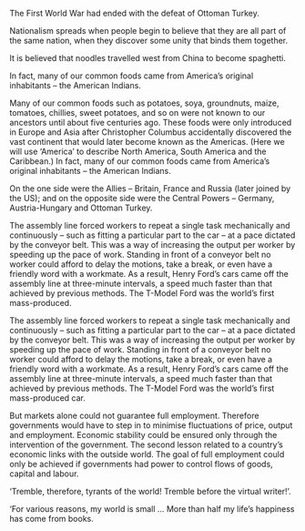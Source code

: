 

The First World War had ended with the defeat of Ottoman Turkey.

Nationalism spreads when people begin to believe that they are all part of the same nation, when they discover some unity that binds them together.

It is believed that noodles travelled west from China to become spaghetti.

In fact, many of our common foods came from America’s original inhabitants – the American Indians.

Many of our common foods such as potatoes, soya, groundnuts, maize, tomatoes, chillies, sweet potatoes, and so on were not known to our ancestors until about five centuries ago. These foods were only introduced in Europe and Asia after Christopher Columbus accidentally discovered the vast continent that would later become known as the Americas. (Here we will use ‘America’ to describe North America, South America and the Caribbean.) In fact, many of our common foods came from America’s original inhabitants – the American Indians.

On the one side were the Allies – Britain, France and Russia (later joined by the US); and on the opposite side were the Central Powers – Germany, Austria-Hungary and Ottoman Turkey.

The assembly line forced workers to repeat a single task mechanically and continuously – such as fitting a particular part to the car – at a pace dictated by the conveyor belt. This was a way of increasing the output per worker by speeding up the pace of work. Standing in front of a conveyor belt no worker could afford to delay the motions, take a break, or even have a friendly word with a workmate. As a result, Henry Ford’s cars came off the assembly line at three-minute intervals, a speed much faster than that achieved by previous methods. The T-Model Ford was the world’s first mass-produced.

The assembly line forced workers to repeat a single task mechanically and continuously – such as fitting a particular part to the car – at a pace dictated by the conveyor belt. This was a way of increasing the output per worker by speeding up the pace of work. Standing in front of a conveyor belt no worker could afford to delay the motions, take a break, or even have a friendly word with a workmate. As a result, Henry Ford’s cars came off the assembly line at three-minute intervals, a speed much faster than that achieved by previous methods. The T-Model Ford was the world’s first mass-produced car.

But markets alone could not guarantee full employment. Therefore governments would have to step in to minimise fluctuations of price, output and employment. Economic stability could be ensured only through the intervention of the government. The second lesson related to a country’s economic links with the outside world. The goal of full employment could only be achieved if governments had power to control flows of goods, capital and labour.

‘Tremble, therefore, tyrants of the world! Tremble before the virtual writer!’.

‘For various reasons, my world is small … More than half my life’s happiness has come from books.


